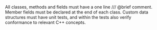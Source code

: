 All classes, methods and fields must have a one line /// @brief comment.
Member fields must be declared at the end of each class.
Custom data structures must have unit tests, and within the tests also verify conformance to relevant C++ concepts.